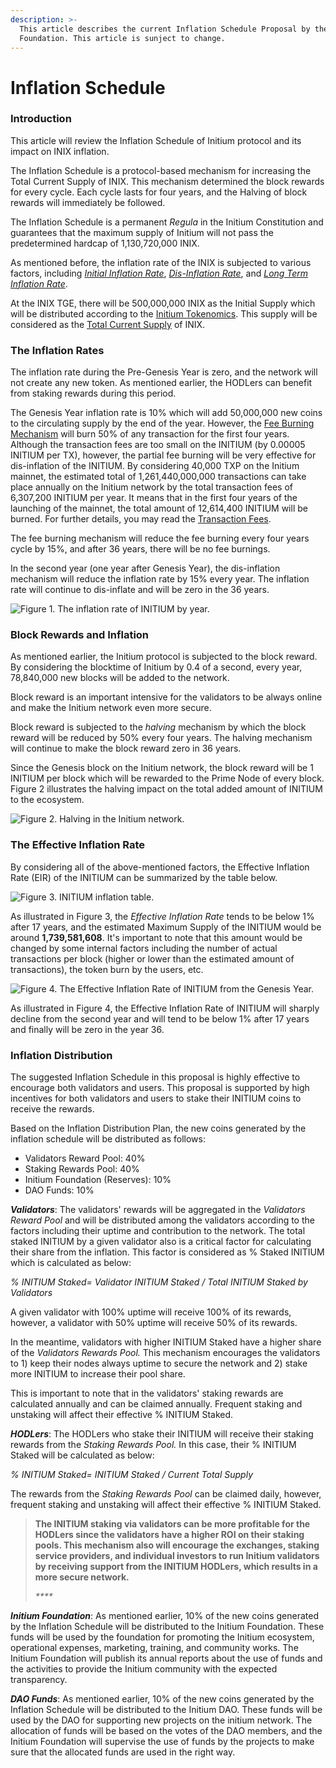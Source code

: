 ```yaml
---
description: >-
  This article describes the current Inflation Schedule Proposal by the Initium
  Foundation. This article is sunject to change.
---
```


# Inflation Schedule

### Introduction&#x20;

This article will review the Inflation Schedule of Initium protocol and its impact on INIX inflation.

The Inflation Schedule is a protocol-based mechanism for increasing the Total Current Supply of INIX. This mechanism determined the block rewards for every cycle. Each cycle lasts for four years, and the Halving of block rewards will immediately be followed.&#x20;

The Inflation Schedule is a permanent _Regula_ in the Initium Constitution and guarantees that the maximum supply of Initium will not pass the predetermined hardcap of 1,130,720,000 INIX.&#x20;

As mentioned before, the inflation rate of the INIX is subjected to various factors, including [_Initial Inflation Rate_](../teminology.md#inflation-schedule), [_Dis-Inflation Rate_](../teminology.md#inflation-schedule), and [_Long Term Inflation Rate_](../teminology.md#inflation-schedule).&#x20;

At the INIX TGE, there will be 500,000,000 INIX as the Initial Supply which will be distributed according to the [Initium Tokenomics](../../../ecosystem/table-of-contents.md). This supply will be considered as the [Total Current Supply](../teminology.md#total-current-supply) of INIX.&#x20;

### The Inflation Rates

The inflation rate during the Pre-Genesis Year is zero, and the network will not create any new token. As mentioned earlier, the HODLers can benefit from staking rewards during this period.&#x20;

The Genesis Year inflation rate is 10% which will add 50,000,000 new coins to the circulating supply by the end of the year. However, the [Fee Burning Mechanism](../transaction-fees.md) will burn 50% of any transaction for the first four years. Although the transaction fees are too small on the INITIUM (by 0.00005 INITIUM per TX), however, the partial fee burning will be very effective for dis-inflation of the INITIUM. By considering 40,000 TXP on the Initium mainnet, the estimated total of 1,261,440,000,000 transactions can take place annually on the Initium network by the total transaction fees of 6,307,200 INITIUM per year. It means that in the first four years of the launching of the mainnet, the total amount of 12,614,400 INITIUM will be burned. For further details, you may read the [Transaction Fees](../transaction-fees.md).&#x20;

The fee burning mechanism will reduce the fee burning every four years cycle by 15%, and after 36 years, there will be no fee burnings.&#x20;

In the second year (one year after Genesis Year), the dis-inflation mechanism will reduce the inflation rate by 15% every year. The inflation rate will continue to dis-inflate and will be zero in the 36 years.&#x20;

![Figure 1. The inflation rate of INITIUM by year.](<../../../.gitbook/assets/Screen Shot 2022-07-06 at 9.31.17 PM.png>)

### Block Rewards and Inflation&#x20;

As mentioned earlier, the Initium protocol is subjected to the block reward. By considering the blocktime of Initium by 0.4 of a second, every year, 78,840,000 new blocks will be added to the network.&#x20;

Block reward is an important intensive for the validators to be always online and make the Initium network even more secure.&#x20;

Block reward is subjected to the _halving_ mechanism by which the block reward will be reduced by 50% every four years. The halving mechanism will continue to make the block reward zero in 36 years.&#x20;

Since the Genesis block on the Initium network, the block reward will be 1 INITIUM per block which will be rewarded to the Prime Node of every block. Figure 2 illustrates the halving impact on the total added amount of INITIUM to the ecosystem.&#x20;

![Figure 2. Halving in the Initium network.](<../../../.gitbook/assets/Screen Shot 2022-07-06 at 9.50.07 PM.png>)

### The Effective Inflation Rate

By considering all of the above-mentioned factors, the Effective Inflation Rate (EIR) of the INITIUM can be summarized by the table below.

![Figure 3. INITIUM inflation table. ](<../../../.gitbook/assets/Screen Shot 2022-07-07 at 1.45.15 PM.png>)

As illustrated in Figure 3, the _Effective Inflation Rate_ tends to be below 1% after 17 years, and the estimated Maximum Supply of the INITIUM would be around **1,739,581,608**. It's important to note that this amount would be changed by some internal factors including the number of actual transactions per block (higher or lower than the estimated amount of transactions), the token burn by the users, etc.

![Figure 4. The Effective Inflation Rate of INITIUM from the Genesis Year. ](<../../../.gitbook/assets/Screen Shot 2022-07-07 at 1.57.25 PM.png>)

As illustrated in Figure 4, the Effective Inflation Rate of INITIUM will sharply decline from the second year and will tend to be below 1% after 17 years and finally will be zero in the year 36.&#x20;

### Inflation Distribution&#x20;

The suggested Inflation Schedule in this proposal is highly effective to encourage both validators and users. This proposal is supported by high incentives for both validators and users to stake their INITIUM coins to receive the rewards.&#x20;

Based on the Inflation Distribution Plan, the new coins generated by the inflation schedule will be distributed as follows:

* Validators Reward Pool: 40%
* Staking Rewards Pool: 40%
* Initium Foundation (Reserves): 10%
* DAO Funds: 10%&#x20;

_**Validators**_: The validators' rewards will be aggregated in the _Validators Reward Pool_ and will be distributed among the validators according to the factors including their uptime and contribution to the network. The total staked INITIUM by a given validator also is a critical factor for calculating their share from the inflation. This factor is considered as % Staked INITIUM which is calculated as below:

_% INITIUM Staked= Validator INITIUM Staked  ​/ Total INITIUM Staked by Validators_

A given validator with 100% uptime will receive 100% of its rewards, however, a validator with 50% uptime will receive 50% of its rewards.&#x20;

In the meantime, validators with higher INITIUM Staked have a higher share of the _Validators Rewards Pool._ This mechanism encourages the validators to 1) keep their nodes always uptime to secure the network and  2) stake more INITIUM to increase their pool share.&#x20;

This is important to note that in the validators' staking rewards are calculated annually and can be claimed annually. Frequent staking and unstaking will affect their effective % INITIUM Staked.&#x20;

_**HODLers**_: The HODLers who stake their INITIUM will receive their staking rewards from the _Staking Rewards Pool._ In this case, their % INITIUM Staked will be calculated as below:&#x20;

_% INITIUM Staked=  INITIUM Staked  ​/ Current Total Supply_&#x20;

The rewards from the _Staking Rewards Pool_ can be claimed daily, however, frequent staking and unstaking will affect their effective % INITIUM Staked.&#x20;

> **The INITIUM staking via validators can be more profitable for the HODLers since the validators have a higher ROI on their staking pools. This mechanism also will encourage the exchanges, staking service providers, and individual investors to run Initium validators by receiving support from the INITIUM HODLers, which results in a more secure network.**&#x20;
>
> _****_

_**Initium Foundation**_: As mentioned earlier, 10% of the new coins generated by the Inflation Schedule will be distributed to the Initium Foundation. These funds will be used by the foundation for promoting the Initium ecosystem, operational expenses, marketing, training, and community works. The Initium Foundation will publish its annual reports about the use of funds and the activities to provide the Initium community with the expected transparency.&#x20;

_**DAO Funds**_: As mentioned earlier, 10% of the new coins generated by the Inflation Schedule will be distributed to the Initium DAO. These funds will be used by the DAO for supporting new projects on the initium network. The allocation of funds will be based on the votes of the DAO members, and the Initium Foundation will supervise the use of funds by the projects to make sure that the allocated funds are used in the right way.&#x20;










